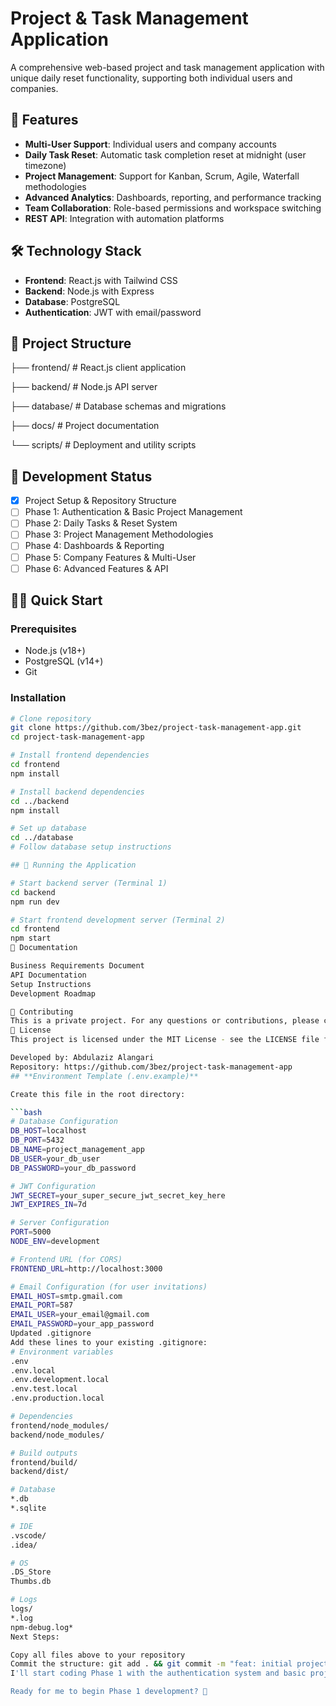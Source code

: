 # Project & Task Management Application

A comprehensive web-based project and task management application with unique daily reset functionality, supporting both individual users and companies.

## 🚀 Features

- **Multi-User Support**: Individual users and company accounts
- **Daily Task Reset**: Automatic task completion reset at midnight (user timezone)
- **Project Management**: Support for Kanban, Scrum, Agile, Waterfall methodologies
- **Advanced Analytics**: Dashboards, reporting, and performance tracking
- **Team Collaboration**: Role-based permissions and workspace switching
- **REST API**: Integration with automation platforms

## 🛠️ Technology Stack

- **Frontend**: React.js with Tailwind CSS
- **Backend**: Node.js with Express
- **Database**: PostgreSQL
- **Authentication**: JWT with email/password

## 📁 Project Structure
├── frontend/          # React.js client application

├── backend/           # Node.js API server

├── database/          # Database schemas and migrations

├── docs/              # Project documentation

└── scripts/           # Deployment and utility scripts

## 🚦 Development Status

- [x] Project Setup & Repository Structure
- [ ] Phase 1: Authentication & Basic Project Management
- [ ] Phase 2: Daily Tasks & Reset System
- [ ] Phase 3: Project Management Methodologies
- [ ] Phase 4: Dashboards & Reporting
- [ ] Phase 5: Company Features & Multi-User
- [ ] Phase 6: Advanced Features & API

## 🏃‍♂️ Quick Start

### Prerequisites
- Node.js (v18+)
- PostgreSQL (v14+)
- Git

### Installation
```bash
# Clone repository
git clone https://github.com/3bez/project-task-management-app.git
cd project-task-management-app

# Install frontend dependencies
cd frontend
npm install

# Install backend dependencies
cd ../backend
npm install

# Set up database
cd ../database
# Follow database setup instructions

## 🚦 Running the Application

# Start backend server (Terminal 1)
cd backend
npm run dev

# Start frontend development server (Terminal 2)  
cd frontend
npm start
📖 Documentation

Business Requirements Document
API Documentation
Setup Instructions
Development Roadmap

🤝 Contributing
This is a private project. For any questions or contributions, please contact the project maintainer.
📄 License
This project is licensed under the MIT License - see the LICENSE file for details.

Developed by: Abdulaziz Alangari
Repository: https://github.com/3bez/project-task-management-app
## **Environment Template (.env.example)**

Create this file in the root directory:

```bash
# Database Configuration
DB_HOST=localhost
DB_PORT=5432
DB_NAME=project_management_app
DB_USER=your_db_user
DB_PASSWORD=your_db_password

# JWT Configuration
JWT_SECRET=your_super_secure_jwt_secret_key_here
JWT_EXPIRES_IN=7d

# Server Configuration
PORT=5000
NODE_ENV=development

# Frontend URL (for CORS)
FRONTEND_URL=http://localhost:3000

# Email Configuration (for user invitations)
EMAIL_HOST=smtp.gmail.com
EMAIL_PORT=587
EMAIL_USER=your_email@gmail.com
EMAIL_PASSWORD=your_app_password
Updated .gitignore
Add these lines to your existing .gitignore:
# Environment variables
.env
.env.local
.env.development.local
.env.test.local
.env.production.local

# Dependencies
frontend/node_modules/
backend/node_modules/

# Build outputs
frontend/build/
backend/dist/

# Database
*.db
*.sqlite

# IDE
.vscode/
.idea/

# OS
.DS_Store
Thumbs.db

# Logs
logs/
*.log
npm-debug.log*
Next Steps:

Copy all files above to your repository
Commit the structure: git add . && git commit -m "feat: initial project structure setup"
I'll start coding Phase 1 with the authentication system and basic project management

Ready for me to begin Phase 1 development? 🎯
